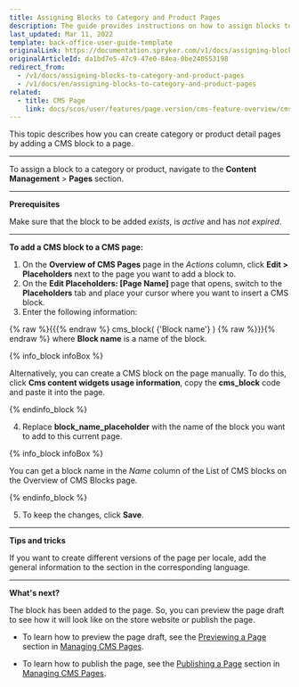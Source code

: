 ```yaml
---
title: Assigning Blocks to Category and Product Pages
description: The guide provides instructions on how to assign blocks to category and product detail pages, and add CMS blocks to a CMS page in the Back Office.
last_updated: Mar 11, 2022
template: back-office-user-guide-template
originalLink: https://documentation.spryker.com/v1/docs/assigning-blocks-to-category-and-product-pages
originalArticleId: da1bd7e5-47c9-47e0-84ea-0be240553198
redirect_from:
  - /v1/docs/assigning-blocks-to-category-and-product-pages
  - /v1/docs/en/assigning-blocks-to-category-and-product-pages
related:
  - title: CMS Page
    link: docs/scos/user/features/page.version/cms-feature-overview/cms-pages-overview.html
---
```


This topic describes how you can create category or product detail pages by adding a CMS block to a page.
***
To assign a block to a category or product, navigate to the  **Content Management** > **Pages** section.
***

**Prerequisites**

Make sure that the block to be added _exists_, is _active_ and has _not expired_.

***

**To add a CMS block to a CMS page:**

1. On the **Overview of CMS Pages** page in the _Actions_ column, click **Edit > Placeholders** next to the page you want to add a block to. 
2. On the **Edit Placeholders: [Page Name]** page that opens, switch to the **Placeholders** tab and place your cursor where you want to insert a CMS block.
3. Enter the following information:

  {% raw %}{{{% endraw %} cms_block( {'Block name'} ) {% raw %}}}{% endraw %} where **Block name** is a name of the block.

  {% info_block infoBox %}
  
  Alternatively, you can create a CMS block on the page manually. To do this, click **Cms content widgets usage information**, copy the **cms_block** code and paste it into the page.
  
  {% endinfo_block %}
    
4. Replace **block_name_placeholder** with the name of the block you want to add to this current page. 
  
  {% info_block infoBox %}
  
  You can get a block name in the _Name_ column of the List of CMS blocks on the Overview of CMS Blocks page.
  
  {% endinfo_block %}

5. To keep the changes, click **Save**.
***

**Tips and tricks**

If you want to create different versions of the page per locale, add the general information to the section in the corresponding language.
***

**What's next?**

The block has been added to the page. So, you can preview the page draft to see how it will look like on the store website or publish the page.

* To learn how to preview the page draft, see the [Previewing a Page](/docs/scos/user/back-office-user-guides/{{page.version}}/content/pages/managing-cms-pages.html#previewing-cms-pages) section in [Managing CMS Pages](/docs/scos/user/back-office-user-guides/{{page.version}}/content/pages/managing-cms-pages.html).

* To learn how to publish the page, see the [Publishing a Page](/docs/scos/user/back-office-user-guides/{{page.version}}/content/pages/managing-cms-pages.html#publishing-a-page) section in [Managing CMS Pages](/docs/scos/user/back-office-user-guides/{{page.version}}/content/pages/managing-cms-pages.html).
